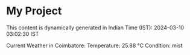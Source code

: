 # My Project

This content is dynamically generated in Indian Time (IST): 2024-03-10 03:02:30 IST


Current Weather in Coimbatore:
Temperature: 25.88 °C
Condition: mist

